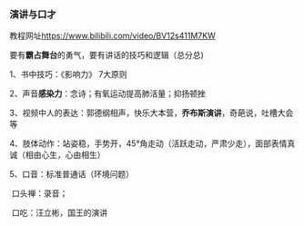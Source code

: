 ### 演讲与口才

教程网址<https://www.bilibili.com/video/BV12s411M7KW>

要有**霸占舞台**的勇气，要有讲话的技巧和逻辑（总分总)

1、书中技巧：《影响力》 7大原则

2、声音**感染力**：念诗；有氧运动提高肺活量；抑扬顿挫

3、视频中人的表达：郭德纲相声，快乐大本营，**乔布斯演讲**，奇葩说，吐槽大会等

4、肢体动作：站姿稳，手势开，45°角走动（活跃走动，严肃少走），面部表情真诚（相由心生，心由相生）

5、口音：标准普通话（环境问题）

​	  口头禅：录音；

​      口吃：汪立彬，国王的演讲
